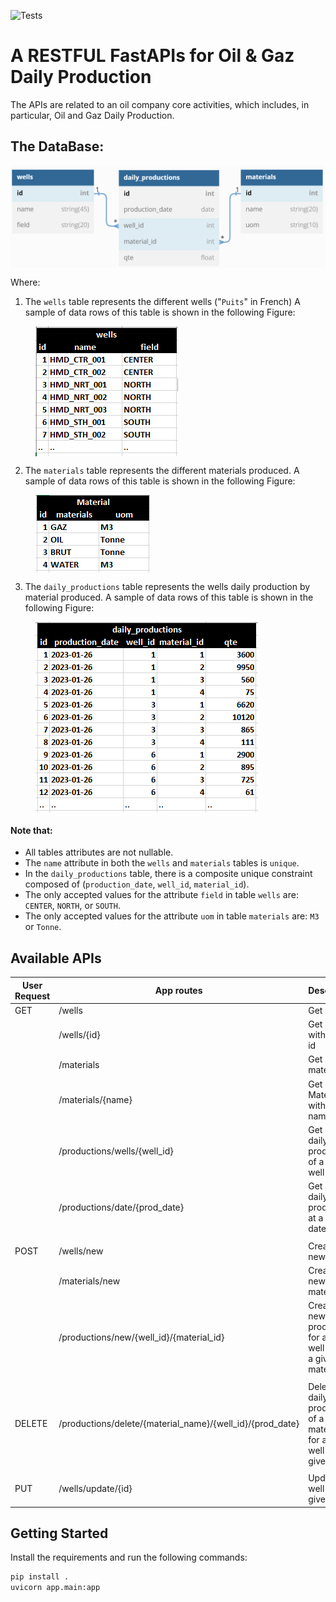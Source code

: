 ![Tests](https://github.com/Madjid-CH/Oil-Gaz-Daily-Production---FastAPI/actions/workflows/tests.yml/badge.svg)

# A RESTFUL FastAPIs for Oil & Gaz Daily Production

The APIs are related to an oil company core activities, which includes, in particular, Oil and Gaz Daily Production.

## The DataBase:
<IMG src="figures/diagram.png"  ALIGN="center">

Where:

1. The `wells` table represents the different wells ("`Puits`" in French) A sample of data rows of this table is shown
   in the following Figure:

<figure>
  <IMG src="figures/well.png"  ALIGN="center">
</figure>

2. The `materials` table represents the different materials produced. A sample of data rows of this table is shown in
   the following Figure:

<figure>
  <IMG src="figures/material.png"  ALIGN="center">
</figure>

3. The `daily_productions` table represents the wells daily production by material produced. A sample of data rows of
   this table is shown in the following Figure:

<figure>
  <IMG src="figures/daily_production.png"  ALIGN="center">
</figure>

#### Note that:

* All tables attributes are not nullable.
* The `name` attribute in both the `wells` and `materials` tables is `unique`.
* In the `daily_productions` table, there is a composite unique constraint composed
  of  (`production_date`, `well_id`, `material_id`).
* The only accepted values for the attribute `field` in table `wells` are: `CENTER`, `NORTH`, or `SOUTH`.
* The only accepted values for the attribute `uom` in table `materials` are: `M3` or `Tonne`.

## Available APIs

| User Request | App routes | Description |
| --- | --- | --- |
| GET | /wells | Get all wells |
|  | /wells/{id} | Get a well with a given id |
|  | /materials | Get all materials |
|  | /materials/{name} | Get a Material with a given name |
|  | /productions/wells/{well_id} | Get  all the daily productions of a given well id |
|  | /productions/date/{prod_date} | Get  all the daily productions at a  given date |
|  |  |  |
| POST | /wells/new | Create a new well |
|  | /materials/new | Create a new material |
|  | /productions/new/{well_id}/{material_id} | Create a new production for a given well id and a given material id |
|  |  |  |
| DELETE | /productions/delete/{material_name}/{well_id}/{prod_date} | Delete the daily production of a given material id for a given well id at a given date |
|  |  |  |
| PUT | /wells/update/{id} | Update a well with a given id |

## Getting Started
Install the requirements and run the following commands:
```bash
pip install .
uvicorn app.main:app
```
